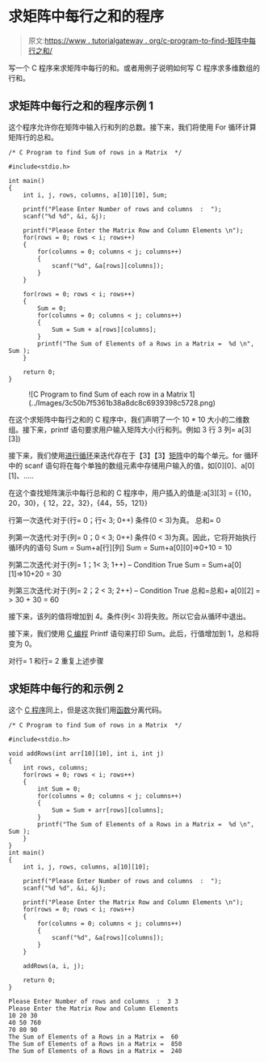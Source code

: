 # 求矩阵中每行之和的程序

> 原文:[https://www . tutorialgateway . org/c-program-to-find-矩阵中每行之和/](https://www.tutorialgateway.org/c-program-to-find-sum-of-each-row-in-a-matrix/)

写一个 C 程序来求矩阵中每行的和。或者用例子说明如何写 C 程序求多维数组的行和。

## 求矩阵中每行之和的程序示例 1

这个程序允许你在矩阵中输入行和列的总数。接下来，我们将使用 For 循环计算矩阵行的总和。

```
/* C Program to find Sum of rows in a Matrix  */

#include<stdio.h>

int main()
{
    int i, j, rows, columns, a[10][10], Sum;

    printf("Please Enter Number of rows and columns  :  ");
    scanf("%d %d", &i, &j);

    printf("Please Enter the Matrix Row and Column Elements \n");
    for(rows = 0; rows < i; rows++)
    {
        for(columns = 0; columns < j; columns++)
        {
            scanf("%d", &a[rows][columns]);
        }
    }

    for(rows = 0; rows < i; rows++)
    {
        Sum = 0;
        for(columns = 0; columns < j; columns++)
        {
            Sum = Sum + a[rows][columns];
        }
        printf("The Sum of Elements of a Rows in a Matrix =  %d \n", Sum );
    }

    return 0;
}
```

<figure class="wp-block-image">![C Program to find Sum of each row in a Matrix 1](../Images/3c50b7f5361b38a8dc8c6939398c5728.png)</figure>

在这个求矩阵中每行之和的 C 程序中，我们声明了一个 10 * 10 大小的二维数组。接下来，printf 语句要求用户输入矩阵大小(行和列。例如 3 行 3 列= a[3][3])

接下来，我们使用[进行循环](https://www.tutorialgateway.org/for-loop-in-c-programming/)来迭代存在于【3】【3】[矩阵](https://www.tutorialgateway.org/two-dimensional-array-in-c/)中的每个单元。for 循环中的 scanf 语句将在每个单独的数组元素中存储用户输入的值，如[0][0]、a[0][1]、…..

在这个查找矩阵演示中每行总和的 C 程序中，用户插入的值是:a[3][3] = {{10，20，30}，{ 12，22，32}，{44，55，121}}

行第一次迭代:对于(行= 0；行< 3; 0++)
条件(0 < 3)为真。
总和= 0

列第一次迭代:对于(列= 0；0 < 3; 0++)
条件(0 < 3)为真。因此，它将开始执行循环内的语句
Sum = Sum+a[行][列]
Sum = Sum+a[0][0]=>0+10 = 10

列第二次迭代:对于(列= 1；1< 3; 1++) – Condition True
Sum = Sum+a[0][1]=>10+20 = 30

列第三次迭代:对于(列= 2；2 < 3; 2++) – Condition True
总和=总和+ a[0][2] = > 30 + 30 = 60

接下来，该列的值将增加到 4。条件(列< 3)将失败。所以它会从循环中退出。

接下来，我们使用 [C 编程](https://www.tutorialgateway.org/c-programming/) Printf 语句来打印 Sum。此后，行值增加到 1，总和将变为 0。

对行= 1 和行= 2 重复上述步骤

## 求矩阵中每行的和示例 2

这个 [C 程序](https://www.tutorialgateway.org/c-programming-examples/)同上，但是这次我们用[函数](https://www.tutorialgateway.org/functions-in-c/)分离代码。

```
/* C Program to find Sum of rows in a Matrix  */

#include<stdio.h>

void addRows(int arr[10][10], int i, int j)
{
    int rows, columns;
    for(rows = 0; rows < i; rows++)
    {
        int Sum = 0;
        for(columns = 0; columns < j; columns++)
        {
            Sum = Sum + arr[rows][columns];
        }
        printf("The Sum of Elements of a Rows in a Matrix =  %d \n", Sum );
    }
}
int main()
{
    int i, j, rows, columns, a[10][10];

    printf("Please Enter Number of rows and columns  :  ");
    scanf("%d %d", &i, &j);

    printf("Please Enter the Matrix Row and Column Elements \n");
    for(rows = 0; rows < i; rows++)
    {
        for(columns = 0; columns < j; columns++)
        {
            scanf("%d", &a[rows][columns]);
        }
    }

    addRows(a, i, j);

    return 0;
}
```

```
Please Enter Number of rows and columns  :  3 3
Please Enter the Matrix Row and Column Elements 
10 20 30
40 50 760
70 80 90
The Sum of Elements of a Rows in a Matrix =  60 
The Sum of Elements of a Rows in a Matrix =  850 
The Sum of Elements of a Rows in a Matrix =  240 
```